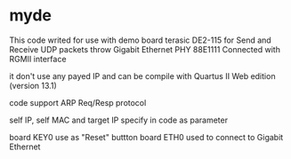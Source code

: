 # myde
This code writed for use with demo board terasic DE2-115 for Send and Receive UDP packets throw Gigabit Ethernet PHY 88E1111 Connected with RGMII interface

it don't use any payed IP and can be compile with Quartus II Web edition (version 13.1)

code support ARP Req/Resp protocol

self IP, self MAC and target IP specify in code as parameter

board KEY0 use as "Reset" buttton
board ETH0 used to connect to Gigabit Ethernet
